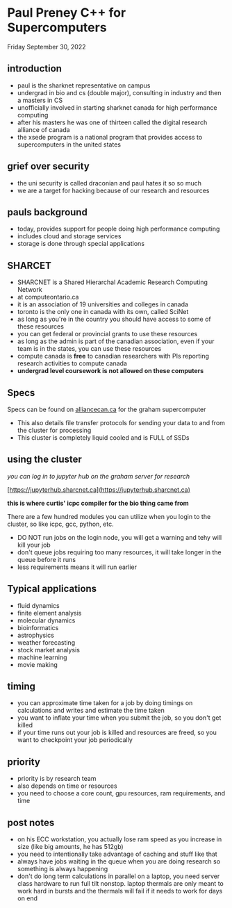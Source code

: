 # Paul Preney C++ for Supercomputers

Friday September 30, 2022

## introduction

- paul is the sharknet representative on campus
- undergrad in bio and cs (double major), consulting in industry and then a masters in CS
- unofficially involved in starting sharknet canada for high performance computing
- after his masters he was one of thirteen called the digital research alliance of canada
- the xsede program is a national program that provides access to supercomputers in the united states

## grief over security

- the uni security is called draconian and paul hates it so so much
- we are a target for hacking because of our research and resources

## pauls background

- today, provides support for people doing high performance computing
- includes cloud and storage services
- storage is done through special applications

## SHARCET

- SHARCNET is a Shared Hierarchal Academic Research Computing Network
- at computeontario.ca
- it is an association of 19 universities and colleges in canada
- toronto is the only one in canada with its own, called SciNet
- as long as you're in the country you should have access to some of these resources
- you can get federal or provincial grants to use these resources
- as long as the admin is part of the canadian association, even if your team is in the states, you can use these resources
- compute canada is **free** to canadian researchers with PIs reporting research activities to compute canada
- **undergrad level coursework is not allowed on these computers**

## Specs

Specs can be found on [alliancecan.ca](http://docs.alliancecan.ca/wiki/Graham) for the graham supercomputer

- This also details file transfer protocols for sending your data to and from the cluster for processing
- This cluster is completely liquid cooled and is FULL of SSDs

## using the cluster

*you can log in to jupyter hub on the graham server for research*

[https://jupyterhub.sharcnet.ca](https://jupyterhub.sharcnet.ca)

**this is where curtis' icpc compiler for the bio thing came from**

There are a few hundred modules you can utilize when you login to the cluster, so like icpc, gcc, python, etc.

- DO NOT run jobs on the login node, you will get a warning and tehy will kill your job
- don't queue jobs requiring too many resources, it will take longer in the queue before it runs
- less requirements means it will run earlier

## Typical applications

- fluid dynamics
- finite element analysis
- molecular dynamics
- bioinformatics
- astrophysics
- weather forecasting
- stock market analysis
- machine learning
- movie making

## timing

- you can approximate time taken for a job by doing timings on calculations and writes and estimate the time taken
- you want to inflate your time when you submit the job, so you don't get killed
- if your time runs out your job is killed and resources are freed, so you want to checkpoint your job periodically

## priority

- priority is by research team
- also depends on time or resources
- you need to choose a core count, gpu resources, ram requirements, and time

## post notes

- on his ECC workstation, you actually lose ram speed as you increase in size (like big amounts, he has 512gb)
- you need to intentionally take advantage of caching and stuff like that
- always have jobs waiting in the queue when you are doing research so something is always happening
- don't do long term calculations in parallel on a laptop, you need server class hardware to run full tilt nonstop. laptop thermals are only meant to work hard in bursts and the thermals will fail if it needs to work for days on end
